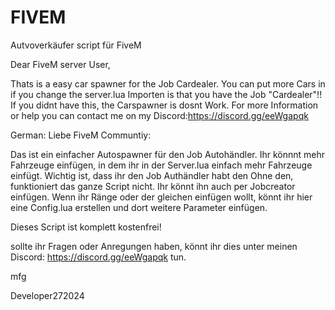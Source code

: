 # FIVEM
Autvoverkäufer script für FiveM

Dear FiveM server User, 

Thats is a easy car spawner for the Job Cardealer. You can put more Cars in if you change the server.lua 
Importen is that you have the Job "Cardealer"!! If you didnt have this, the Carspawner is dosnt Work. For more Information or help you can contact me on my Discord:https://discord.gg/eeWgapqk


German: 
Liebe FiveM Communtiy: 

Das ist ein einfacher Autospawner für den Job Autohändler.
Ihr könnnt mehr Fahrzeuge einfügen, in dem ihr in der Server.lua einfach mehr Fahrzeuge einfügt. 
Wichtig ist, dass ihr den Job Authändler habt den Ohne den, funktioniert das ganze Script nicht. 
Ihr könnt ihn auch per Jobcreator einfügen. 
Wenn ihr Ränge oder der gleichen einfügen wollt, könnt ihr hier eine Config.lua erstellen und dort weitere Parameter einfügen. 

Dieses Script ist komplett kostenfrei! 

sollte ihr Fragen oder Anregungen haben, könnt ihr dies unter meinen Discord: https://discord.gg/eeWgapqk tun. 


mfg 

Developer272024
